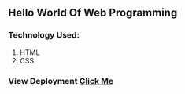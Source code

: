 ## Hello World Of Web Programming

### Technology Used:
 1. HTML
 2. CSS

### View Deployment [Click Me](https://am-anmol.github.io/HelloWorld.github.io)
